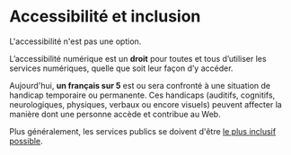 # Accessibilité et inclusion

L'accessibilité n'est pas une option.

L’accessibilité numérique est un **droit** pour toutes et tous
d’utiliser les services numériques, quelle que soit leur façon d’y
accéder.

Aujourd'hui, **un français sur 5** est ou sera confronté à une
situation de handicap temporaire ou permanente. Ces handicaps
(auditifs, cognitifs, neurologiques, physiques, verbaux ou encore
visuels) peuvent affecter la manière dont une personne accède et
contribue au Web.

Plus généralement, les services publics se doivent d'être [le plus inclusif possible](https://doc.incubateur.net/communaute/gerer-son-produit/les-standards/accessibilite-and-inclusion/rendre-un-service-inclusif/quest-ce-que-linclusion). 
